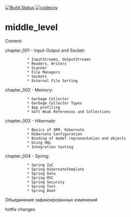[![Build Status](https://travis-ci.org/Suykum/middle_level.svg?branch=master)](https://travis-ci.org/Suykum/middle_level)
[![codecov](https://codecov.io/gh/Suykum/middle_level/branch/master/graph/badge.svg)](https://codecov.io/gh/Suykum/middle_level)

# middle_level

Content:

chapter_001 - Input-Output and Socket:

              * InputStreams, OutputStreams
              * Readers, Writers
              * Scanner
              * File Managers
              * Sockets
              * External File Sorting
              
chapter_002 - Memory:

              * Garbage Collector
              * Garbage Collector Types
              * App profiling
              * Soft Weak References and Collections
              
chapter_003 - Hibernate:

              * Basics of ORM. Hibernate
              * Hibernate Configuration
              * Binding of model representation and objects
              * Using HQL
              * Integration testing
              
chapter_004 - Spring:

              * Spring IoC
              * Spring HibernateTemplate
              * Spring Data
              * Spring MVC
              * Spring Security
              * Spring Test
              * Spring Boot


 
Объединение зафиксированных изменений

hotfix changes


 